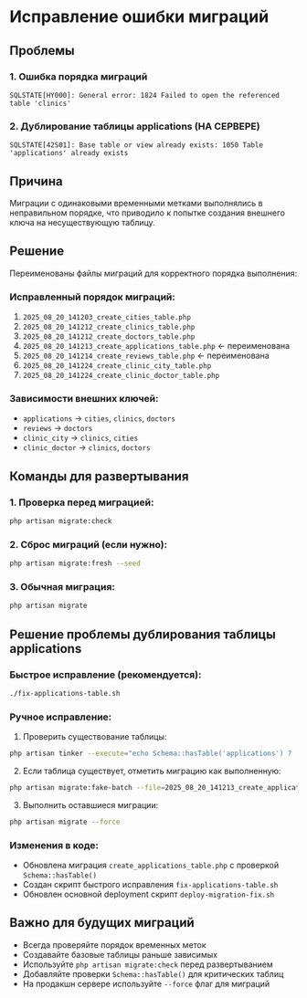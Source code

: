 # Исправление ошибки миграций

## Проблемы

### 1. Ошибка порядка миграций
```
SQLSTATE[HY000]: General error: 1824 Failed to open the referenced table 'clinics'
```

### 2. Дублирование таблицы applications (НА СЕРВЕРЕ)
```
SQLSTATE[42S01]: Base table or view already exists: 1050 Table 'applications' already exists
```

## Причина
Миграции с одинаковыми временными метками выполнялись в неправильном порядке, что приводило к попытке создания внешнего ключа на несуществующую таблицу.

## Решение
Переименованы файлы миграций для корректного порядка выполнения:

### Исправленный порядок миграций:
1. `2025_08_20_141203_create_cities_table.php`
2. `2025_08_20_141212_create_clinics_table.php`
3. `2025_08_20_141212_create_doctors_table.php`
4. `2025_08_20_141213_create_applications_table.php` ← переименована
5. `2025_08_20_141214_create_reviews_table.php` ← переименована
6. `2025_08_20_141224_create_clinic_city_table.php`
7. `2025_08_20_141224_create_clinic_doctor_table.php`

### Зависимости внешних ключей:
- `applications` → `cities`, `clinics`, `doctors`
- `reviews` → `doctors`
- `clinic_city` → `clinics`, `cities`
- `clinic_doctor` → `clinics`, `doctors`

## Команды для развертывания

### 1. Проверка перед миграцией:
```bash
php artisan migrate:check
```

### 2. Сброс миграций (если нужно):
```bash
php artisan migrate:fresh --seed
```

### 3. Обычная миграция:
```bash
php artisan migrate
```

## Решение проблемы дублирования таблицы applications

### Быстрое исправление (рекомендуется):
```bash
./fix-applications-table.sh
```

### Ручное исправление:
1. Проверить существование таблицы:
```bash
php artisan tinker --execute="echo Schema::hasTable('applications') ? 'EXISTS' : 'NOT_EXISTS';"
```

2. Если таблица существует, отметить миграцию как выполненную:
```bash
php artisan migrate:fake-batch --file=2025_08_20_141213_create_applications_table.php
```

3. Выполнить оставшиеся миграции:
```bash
php artisan migrate --force
```

### Изменения в коде:
- Обновлена миграция `create_applications_table.php` с проверкой `Schema::hasTable()`
- Создан скрипт быстрого исправления `fix-applications-table.sh`
- Обновлен основной deployment скрипт `deploy-migration-fix.sh`

## Важно для будущих миграций
- Всегда проверяйте порядок временных меток
- Создавайте базовые таблицы раньше зависимых
- Используйте `php artisan migrate:check` перед развертыванием
- Добавляйте проверки `Schema::hasTable()` для критических таблиц
- На продакшн сервере используйте `--force` флаг для миграций
